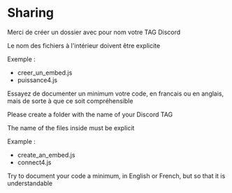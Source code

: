# Sharing


Merci de créer un dossier avec pour nom votre TAG Discord

Le nom des fichiers à l'intérieur doivent être explicite


Exemple : 
  - creer_un_embed.js
  - puissance4.js


Essayez de documenter un minimum votre code, en francais ou en anglais, mais de sorte à que ce soit compréhensible




Please create a folder with the name of your Discord TAG

The name of the files inside must be explicit


Example : 
  - create_an_embed.js
  - connect4.js


Try to document your code a minimum, in English or French, but so that it is understandable
